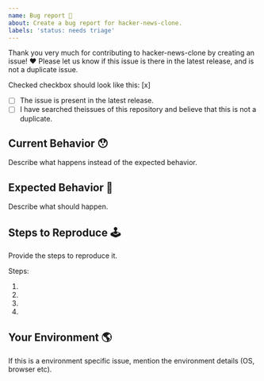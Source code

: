 ```yaml
---
name: Bug report 🐛
about: Create a bug report for hacker-news-clone.
labels: 'status: needs triage'
---
```

<!-- this is a test comment -->
Thank you very much for contributing to hacker-news-clone by creating an issue! ❤️
Please let us know if this issue is there in the latest release, and is not a duplicate issue.


Checked checkbox should look like this: [x] 

- [ ] The issue is present in the latest release.
- [ ] I have searched theissues of this repository and believe that this is not a duplicate.

## Current Behavior 😯

Describe what happens instead of the expected behavior.

## Expected Behavior 🤔

 Describe what should happen.


## Steps to Reproduce 🕹

Provide the steps to reproduce it.

Steps:

1.
2.
3.
4.

## Your Environment 🌎

If this is a environment specific issue, mention the environment details (OS, browser etc).
